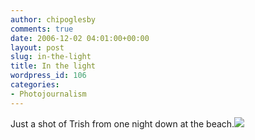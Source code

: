 ```yaml
---
author: chipoglesby
comments: true
date: 2006-12-02 04:01:00+00:00
layout: post
slug: in-the-light
title: In the light
wordpress_id: 106
categories:
- Photojournalism
---
```


Just a shot of Trish from one night down at the beach.[![](http://photos1.blogger.com/x/blogger2/1441/2633/400/447876/IMG_5912.jpg)](http://photos1.blogger.com/x/blogger2/1441/2633/1600/175504/IMG_5912.jpg)
